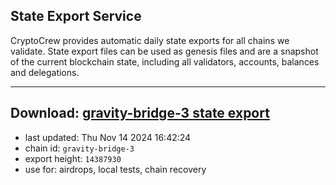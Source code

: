 ## State Export Service
CryptoCrew provides automatic daily state exports for all chains we validate. State export files can be used as genesis files and are a snapshot of the current blockchain state, including all validators, accounts, balances and delegations.

---
**Download: [gravity-bridge-3 state export](https://dl-eu2.ccvalidators.com/SERVICE/gravitybridge/gravity-bridge-3_export_14387930.json)**
---

- last updated: Thu Nov 14 2024 16:42:24
- chain id: `gravity-bridge-3`
- export height: `14387930`
- use for: airdrops, local tests, chain recovery

